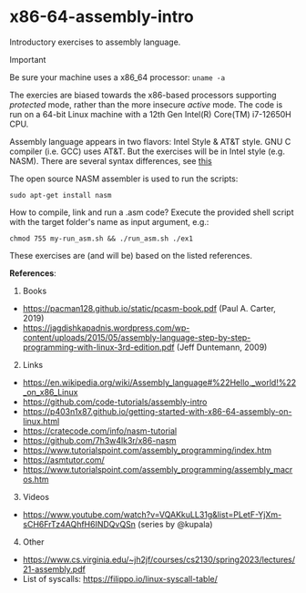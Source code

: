 # x86-64-assembly-intro
Introductory exercises to assembly language.

> [!IMPORTANT]
> Be sure your machine uses a x86_64 processor: ```uname -a```

The exercies are biased towards the x86-based processors supporting _protected_ mode, rather than the more insecure _active_ mode. The code is run on a 64-bit Linux machine with a 12th Gen Intel(R) Core(TM) i7-12650H CPU.

Assembly language appears in two flavors: Intel Style & AT&T style. GNU C compiler (i.e. GCC) uses AT&T. But the exercises will be in Intel style (e.g. NASM). There are several syntax differences, see [this](https://www.codeproject.com/Articles/15971/Using-Inline-Assembly-in-C-Cplusplus)

The open source NASM assembler is used to run the scripts:
```<sh>
sudo apt-get install nasm
```

How to compile, link and run a .asm code? Execute the provided shell script with the target folder's name as input argument, e.g.:  
```<sh>
chmod 755 my-run_asm.sh && ./run_asm.sh ./ex1
```

These exercises are (and will be) based on the listed references.

**References**:

1. Books
  - https://pacman128.github.io/static/pcasm-book.pdf (Paul A. Carter, 2019)
  - https://jagdishkapadnis.wordpress.com/wp-content/uploads/2015/05/assembly-language-step-by-step-programming-with-linux-3rd-edition.pdf (Jeff Duntemann, 2009)
2. Links
  - https://en.wikipedia.org/wiki/Assembly_language#%22Hello,_world!%22_on_x86_Linux
  - https://github.com/code-tutorials/assembly-intro
  - https://p403n1x87.github.io/getting-started-with-x86-64-assembly-on-linux.html
  - https://cratecode.com/info/nasm-tutorial
  - https://github.com/7h3w4lk3r/x86-nasm
  - https://www.tutorialspoint.com/assembly_programming/index.htm
  - https://asmtutor.com/
  - https://www.tutorialspoint.com/assembly_programming/assembly_macros.htm
3. Videos
  - https://www.youtube.com/watch?v=VQAKkuLL31g&list=PLetF-YjXm-sCH6FrTz4AQhfH6INDQvQSn (series by @kupala)
4. Other
  - https://www.cs.virginia.edu/~jh2jf/courses/cs2130/spring2023/lectures/21-assembly.pdf
  - List of syscalls: https://filippo.io/linux-syscall-table/
